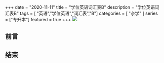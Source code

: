 +++
date = "2020-11-11"
title = "学位英语词汇表B"
description = "学位英语词汇表B"
tags = [ "英语","学位英语","词汇表","B"]
categories = [
    "杂学"
]
series = ["专升本"]
featured = true
+++
![](https://gitee.com/lalalaxiaowifi/pictures/raw/master/image/%E6%97%A5%E5%B8%B8%E6%90%AC%E7%A0%96%E5%A4%B4.png)

## 前言



## 结束



